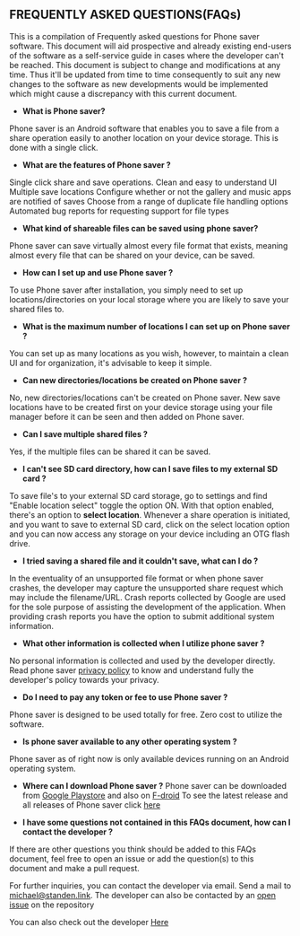 ## FREQUENTLY ASKED QUESTIONS(FAQs)


This is a compilation of Frequently asked questions for Phone saver software. This document will aid prospective and already existing end-users of the software as a self-service guide in cases where the developer can't be reached. This document is subject to change and modifications at any time. Thus it'll be updated from time to time consequently to suit any new changes to the software as new developments would be implemented which might cause a discrepancy with this current document.

- **What is Phone saver?**

Phone saver is an Android software that enables you to save a file from a share operation easily to another location on your device storage. This is done with a single click.

- **What are the features of Phone saver ?**

Single click share and save operations.
Clean and easy to understand UI
Multiple save locations
Configure whether or not the gallery and music apps are notified of saves
Choose from a range of duplicate file handling options
Automated bug reports for requesting support for file types


- **What kind of shareable files can be saved using phone saver?**

Phone saver can save virtually almost every file format that exists, meaning almost every file that can be shared on your device, can be saved.

- **How can I set up and use Phone saver ?**

To use Phone saver after installation, you simply need to set up locations/directories on your local storage where you are likely to save your shared files to.

- **What is the maximum number of locations I can set up on Phone saver ?**

You can set up as many locations as you wish, however, to maintain a clean UI and for organization, it's advisable to keep it simple.

- **Can new directories/locations be created on Phone saver ?**

No, new directories/locations can't be created on Phone saver. New save locations have to be created first on your device storage using your file manager before it can be seen and then added on Phone saver.

- **Can I save multiple shared files ?**

Yes, if the multiple files can be shared it can be saved.

- **I can't see SD card directory, how can I save files to my external SD card ?**

To save file's to your external SD card storage, go to settings and find "Enable location select" toggle the option ON. With that option enabled, there's an option to **select location**. Whenever a share operation is initiated, and you want to save to external SD card, click on the select location option and you can now access any storage on your device including an OTG flash drive.

- **I tried saving a shared file and it couldn't save, what can I do ?**

In the eventuality of an unsupported file format or when phone saver crashes, the developer may capture the unsupported share request which may include the filename/URL. Crash reports collected by Google are used for the sole purpose of assisting the development of the application. When providing crash reports you have the option to submit additional system information.

- **What other information is collected when I utilize phone saver ?**

No personal information is collected and used by the developer directly. Read phone saver [privacy policy](https://github.com/ScreamingHawk/phone-saver/blob/master/Privacy.md) to know and understand fully the developer's policy towards your privacy.

- **Do I need to pay any token or fee to use Phone saver ?**

Phone saver is designed to be used totally for free. Zero cost to utilize the software.

- **Is phone saver available to any other operating system ?**

Phone saver as of right now is only available devices running on an Android operating system.

- **Where can I download Phone saver ?**
Phone saver can be downloaded from [Google Playstore](https://play.google.com/store/apps/details?id=link.standen.michael.phonesaver) and also on [F-droid](https://f-droid.org/repository/browse/?fdid=link.standen.michael.phonesaver)
To see the latest release and all releases of Phone saver click [here](https://github.com/ScreamingHawk/phone-saver/releases)

- **I have some questions not contained in this FAQs document, how can I contact the developer ?**

If there are other questions you think should be added to this FAQs document, feel free to open an issue or add the question(s) to this document and make a pull request.

For further inquiries, you can contact the developer via email. Send a mail to michael@standen.link. The developer can also be contacted by an [open issue](https://github.com/ScreamingHawk/phone-saver/issues/new) on the repository 

You can also check out the developer [Here](https://michael.standen.link/)
